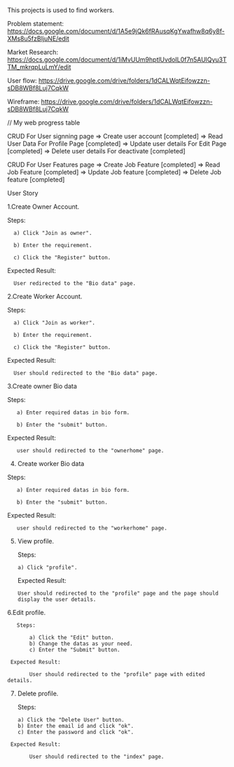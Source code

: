 This projects is used to find workers.

Problem statement: https://docs.google.com/document/d/1A5e9jQk6fRAusqKgYwafhw8q6y8f-XMs8u5fzBIjuNE/edit

Market Research: https://docs.google.com/document/d/1iMvUUm9hptlUvdoIL0f7n5AUlQyu3TTM_mkrqpLuLmY/edit

User flow:  https://drive.google.com/drive/folders/1dCALWqtEifowzzn-sDB8WBf8Luj7CqkW

Wireframe: https://drive.google.com/drive/folders/1dCALWqtEifowzzn-sDB8WBf8Luj7CqkW



// My web progress table

CRUD For User signning page => Create user account [completed] => Read User Data For Profile Page [completed] => Update user details For Edit Page [completed] => Delete user details For deactivate [completed]

CRUD For User Features page => Create Job Feature [completed] => Read Job Feature [completed] => Update Job feature [completed] => Delete Job feature [completed]



User Story

1.Create Owner Account.

  Steps:
  
      a) Click "Join as owner".
      
      b) Enter the requirement.
      
      c) Click the "Register" button.
      
  Expected Result:
  
      User redirected to the "Bio data" page.

 2.Create Worker Account.

  Steps:
  
      a) Click "Join as worker".
      
      b) Enter the requirement.
      
      c) Click the "Register" button.
      
  Expected Result:
  
      User should redirected to the "Bio data" page.
      
      
 3.Create owner Bio data

   Steps:
       
       a) Enter required datas in bio form.
       
       b) Enter the "submit" button.
       
   Expected Result:
     
       user should redirected to the "ownerhome" page.

 4. Create worker Bio data

   Steps:
       
       a) Enter required datas in bio form.
       
       b) Enter the "submit" button.
       
   Expected Result:
     
       user should redirected to the "workerhome" page.
      
      
  5. View profile.
  
     Steps:
         
         a) Click "profile".
         
     Expected Result:
        
         User should redirected to the "profile" page and the page should display the user details.

   6.Edit profile.
   
       Steps:
           
           a) Click the "Edit" button.
           b) Change the datas as your need.
           c) Enter the "Submit" button.
 
     Expected Result:
         
           User should redirected to the "profile" page with edited details.

   7. Delete profile.
   
      Steps:
         
          a) Click the "Delete User" button.
          b) Enter the email id and click "ok".
          c) Enter the password and click "ok".
        
     Expected Result:
        
           User should redirected to the "index" page.
          
          
       
      
